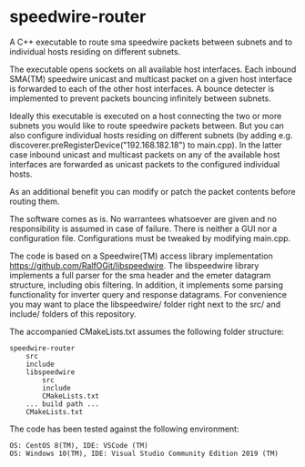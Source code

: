 # speedwire-router
A C++ executable to route sma speedwire packets between subnets and to individual hosts residing on different subnets.

The executable opens sockets on all available host interfaces. Each inbound SMA(TM) speedwire unicast and multicast packet on a given host interface is forwarded to each of the other host interfaces. A bounce detecter is implemented to prevent packets bouncing infinitely between subnets.

Ideally this executable is executed on a host connecting the two or more subnets you would like to route speedwire packets between. But you can also configure individual hosts residing on different subnets (by adding e.g. discoverer.preRegisterDevice("192.168.182.18") to main.cpp). In the latter case inbound unicast and multicast packets on any of the available host interfaces are forwarded as unicast packets to the configured individual hosts.

As an additional benefit you can modify or patch the packet contents before routing them.

The software comes as is. No warrantees whatsoever are given and no responsibility is assumed in case of failure. There is neither a GUI nor a configuration file. Configurations must be tweaked by modifying main.cpp.

The code is based on a Speedwire(TM) access library implementation https://github.com/RalfOGit/libspeedwire. The libspeedwire library implements a full parser for the sma header and the emeter datagram structure, including obis filtering. In addition, it implements some parsing functionality for inverter query and response datagrams. For convenience you may want to place the libspeedwire/ folder right next to the src/ and include/ folders of this repository.

The accompanied CMakeLists.txt assumes the following folder structure:

    speedwire-router
        src
        include
        libspeedwire
            src
            include
            CMakeLists.txt
        ... build path ...
        CMakeLists.txt

The code has been tested against the following environment:

    OS: CentOS 8(TM), IDE: VSCode (TM)
    OS: Windows 10(TM), IDE: Visual Studio Community Edition 2019 (TM)
